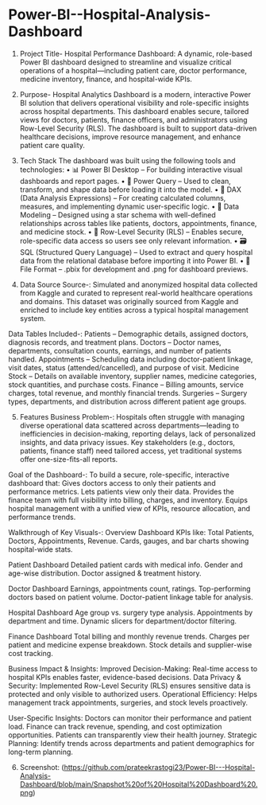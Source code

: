 # Power-BI--Hospital-Analysis-Dashboard

1.  Project Title-
Hospital Performance Dashboard:
A dynamic, role-based Power BI dashboard designed to streamline and visualize critical operations of a hospital—including patient care, doctor performance, medicine inventory, finance, and hospital-wide KPIs.

2.  Purpose-
Hospital Analytics Dashboard is a modern, interactive Power BI solution that delivers operational visibility and role-specific insights across hospital departments. This dashboard enables secure, tailored views for doctors, patients, finance officers, and administrators using Row-Level Security (RLS). The dashboard is built to support data-driven healthcare decisions, improve resource management, and enhance patient care quality.

3.  Tech Stack
The dashboard was built using the following tools and technologies:
• 📊 Power BI Desktop – For building interactive visual dashboards and report pages.
• 📂 Power Query – Used to clean, transform, and shape data before loading it into the model.
• 🧠 DAX (Data Analysis Expressions) – For creating calculated columns, measures, and implementing dynamic user-specific logic.
• 📝 Data Modeling – Designed using a star schema with well-defined relationships across tables like patients, doctors, appointments, finance, and medicine stock.
• 🔐 Row-Level Security (RLS) – Enables secure, role-specific data access so users see only relevant information.
• 🗃️ SQL (Structured Query Language) – Used to extract and query hospital data from the relational database before importing it into Power BI.
• 📁 File Format – .pbix for development and .png for dashboard previews.

4. Data Source
Source-:
Simulated and anonymized hospital data collected from Kaggle and curated to represent real-world healthcare operations and domains.
This dataset was originally sourced from Kaggle and enriched to include key entities across a typical hospital management system.

 Data Tables Included-:
 Patients – Demographic details, assigned doctors, diagnosis records, and treatment plans.
 Doctors – Doctor names, departments, consultation counts, earnings, and number of patients handled.
 Appointments – Scheduling data including doctor-patient linkage, visit dates, status (attended/cancelled), and purpose of visit.
 Medicine Stock – Details on available inventory, supplier names, medicine categories, stock quantities, and purchase costs.
 Finance – Billing amounts, service charges, total revenue, and monthly financial trends.
 Surgeries – Surgery types, departments, and distribution across different patient age groups.

5. Features
 Business Problem-:
 Hospitals often struggle with managing diverse operational data scattered across departments—leading to inefficiencies in decision-making, reporting delays, lack   of personalized insights, and data privacy issues. Key stakeholders (e.g., doctors, patients, finance staff) need tailored access, yet traditional systems offer    one-size-fits-all reports.

Goal of the Dashboard-:
To build a secure, role-specific, interactive dashboard that:
Gives doctors access to only their patients and performance metrics.
Lets patients view only their data.
Provides the finance team with full visibility into billing, charges, and inventory.
Equips hospital management with a unified view of KPIs, resource allocation, and performance trends.

Walkthrough of Key Visuals-:
Overview Dashboard
KPIs like: Total Patients, Doctors, Appointments, Revenue.
Cards, gauges, and bar charts showing hospital-wide stats.

Patient Dashboard
Detailed patient cards with medical info.
Gender and age-wise distribution.
Doctor assigned & treatment history.

Doctor Dashboard
Earnings, appointments count, ratings.
Top-performing doctors based on patient volume.
Doctor-patient linkage table for analysis.

Hospital Dashboard
Age group vs. surgery type analysis.
Appointments by department and time.
Dynamic slicers for department/doctor filtering.

Finance Dashboard
Total billing and monthly revenue trends.
Charges per patient and medicine expense breakdown.
Stock details and supplier-wise cost tracking.

Business Impact & Insights:
Improved Decision-Making: Real-time access to hospital KPIs enables faster, evidence-based decisions.
Data Privacy & Security: Implemented Row-Level Security (RLS) ensures sensitive data is protected and only visible to authorized users.
Operational Efficiency: Helps management track appointments, surgeries, and stock levels proactively.

User-Specific Insights:
Doctors can monitor their performance and patient load.
Finance can track revenue, spending, and cost optimization opportunities.
Patients can transparently view their health journey.
Strategic Planning: Identify trends across departments and patient demographics for long-term planning.

6. Screenshot: 
(https://github.com/prateekrastogi23/Power-BI---Hospital-Analysis-Dashboard/blob/main/Snapshot%20of%20Hospital%20Dashboard%20.png)




